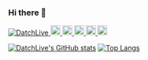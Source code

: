 ### Hi there 👋
<p align="left"> 
  <a href="https://github.com/DatchLive/DatchLive/">
    <img src="https://komarev.com/ghpvc/?username=DatchLive" alt="DatchLive" />
  </a>
  <a href="http://twitter.com/datchlive">
    <img height="20" src="https://img.shields.io/twitter/follow/datchlive?label=Twitter&logo=twitter&style=flat" />
  </a>
  <a href="https://github.com/DatchLive">
    <img height="20" src="https://img.shields.io/github/followers/DatchLive?label=follow&logo=github&style=flat" />
  </a>
   <a href="https://zenn.dev/datchlive">
    <img height="20" src="https://zenn.badge.nikaera.com/s/datchlive/likes" />
  </a>
  <a href="https://zenn.dev/datchlive">
    <img height="20" src="https://zenn.badge.nikaera.com/s/datchlive/followers" />
  </a>
  <a href="https://zenn.dev/datchlive">
    <img height="20" src="https://zenn.badge.nikaera.com/s/datchlive/articles" />
  </a>
</p>

[![DatchLive's GitHub stats](https://github-readme-stats.vercel.app/api?username=DatchLive)](https://github.com/DatchLive/github-readme-stats)
[![Top Langs](https://github-readme-stats.vercel.app/api/top-langs/?username=DatchLive)](https://github.com/DatchLive/github-readme-stats)




<!--
**DatchLive/DatchLive** is a ✨ _special_ ✨ repository because its `README.md` (this file) appears on your GitHub profile.

Here are some ideas to get you started:

- 🔭 I’m currently working on ...
- 🌱 I’m currently learning ...
- 👯 I’m looking to collaborate on ...
- 🤔 I’m looking for help with ...
- 💬 Ask me about ...
- 📫 How to reach me: ...
- 😄 Pronouns: ...
- ⚡ Fun fact: ...
-->
